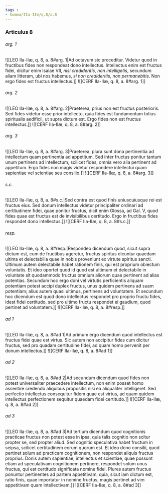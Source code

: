 ```yaml
---
tags : 
- Summa/IIa-IIæ/q.8/a.8
---
```


### Articulus 8

###### arg. 1
![[LEO IIa-IIæ, q. 8, a. 8#arg. 1|Ad octavum sic proceditur. Videtur quod in fructibus fides non respondeat dono intellectus. Intellectus enim est fructus fidei, dicitur enim Isaiae VII, *nisi credideritis, non intelligetis*, secundum aliam litteram, ubi nos habemus, *si non credideritis, non permanebitis*. Non ergo fides est fructus intellectus.]]
![[CERF IIa-IIæ, q. 8, a. 8#arg. 1]]

###### arg. 2
![[LEO IIa-IIæ, q. 8, a. 8#arg. 2|Praeterea, prius non est fructus posterioris. Sed fides videtur esse prior intellectu, quia fides est fundamentum totius spiritualis aedificii, ut supra dictum est. Ergo fides non est fructus intellectus.]]
![[CERF IIa-IIæ, q. 8, a. 8#arg. 2]]

###### arg. 3
![[LEO IIa-IIæ, q. 8, a. 8#arg. 3|Praeterea, plura sunt dona pertinentia ad intellectum quam pertinentia ad appetitum. Sed inter fructus ponitur tantum unum pertinens ad intellectum, scilicet fides, omnia vero alia pertinent ad appetitum. Ergo fides non magis videtur respondere intellectui quam sapientiae vel scientiae seu consilio.]]
![[CERF IIa-IIæ, q. 8, a. 8#arg. 3]]

###### s.c.
![[LEO IIa-IIæ, q. 8, a. 8#s.c.|Sed contra est quod finis uniuscuiusque rei est fructus eius. Sed donum intellectus videtur principaliter ordinari ad certitudinem fidei, quae ponitur fructus, dicit enim Glossa, ad Gal. V, quod fides quae est fructus est de invisibilibus certitudo. Ergo in fructibus fides respondet dono intellectus.]]
![[CERF IIa-IIæ, q. 8, a. 8#s.c.]]

###### resp.
![[LEO IIa-IIæ, q. 8, a. 8#resp.|Respondeo dicendum quod, sicut supra dictum est, cum de fructibus ageretur, fructus spiritus dicuntur quaedam ultima et delectabilia quae in nobis proveniunt ex virtute spiritus sancti. Ultimum autem delectabile habet rationem finis, qui est proprium obiectum voluntatis. Et ideo oportet quod id quod est ultimum et delectabile in voluntate sit quodammodo fructus omnium aliorum quae pertinent ad alias potentias. Secundum hoc ergo doni vel virtutis perficientis aliquam potentiam potest accipi duplex fructus, unus quidem pertinens ad suam potentiam; alius autem quasi ultimus, pertinens ad voluntatem. Et secundum hoc dicendum est quod dono intellectus respondet pro proprio fructu fides, idest fidei certitudo, sed pro ultimo fructu respondet ei gaudium, quod pertinet ad voluntatem.]]
![[CERF IIa-IIæ, q. 8, a. 8#resp.]]

###### ad 1
![[LEO IIa-IIæ, q. 8, a. 8#ad 1|Ad primum ergo dicendum quod intellectus est fructus fidei quae est virtus. Sic autem non accipitur fides cum dicitur fructus, sed pro quadam certitudine fidei, ad quam homo pervenit per donum intellectus.]]
![[CERF IIa-IIæ, q. 8, a. 8#ad 1]]

###### ad 2
![[LEO IIa-IIæ, q. 8, a. 8#ad 2|Ad secundum dicendum quod fides non potest universaliter praecedere intellectum, non enim posset homo assentire credendo aliquibus propositis nisi ea aliqualiter intelligeret. Sed perfectio intellectus consequitur fidem quae est virtus, ad quam quidem intellectus perfectionem sequitur quaedam fidei certitudo.]]
![[CERF IIa-IIæ, q. 8, a. 8#ad 2]]

###### ad 3
![[LEO IIa-IIæ, q. 8, a. 8#ad 3|Ad tertium dicendum quod cognitionis practicae fructus non potest esse in ipsa, quia talis cognitio non scitur propter se, sed propter aliud. Sed cognitio speculativa habet fructum in seipsa, scilicet certitudinem eorum quorum est. Et ideo dono consilii, quod pertinet solum ad practicam cognitionem, non respondet aliquis fructus proprius. Donis autem sapientiae, intellectus et scientiae, quae possunt etiam ad speculativam cognitionem pertinere, respondet solum unus fructus, qui est certitudo significata nomine fidei. Plures autem fructus ponuntur pertinentes ad partem appetitivam, quia, sicut iam dictum est, ratio finis, quae importatur in nomine fructus, magis pertinet ad vim appetitivam quam intellectivam.]]
![[CERF IIa-IIæ, q. 8, a. 8#ad 3]]

